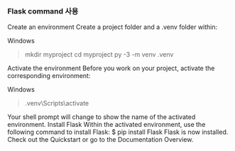 ### Flask command 사용 

Create an environment
Create a project folder and a .venv folder within:

Windows
> mkdir myproject
> cd myproject
> py -3 -m venv .venv

Activate the environment
Before you work on your project, activate the corresponding environment:

Windows
> .venv\Scripts\activate

Your shell prompt will change to show the name of the activated environment.
Install Flask
Within the activated environment, use the following command to install Flask:
$ pip install Flask
Flask is now installed. Check out the Quickstart or go to the Documentation Overview.

